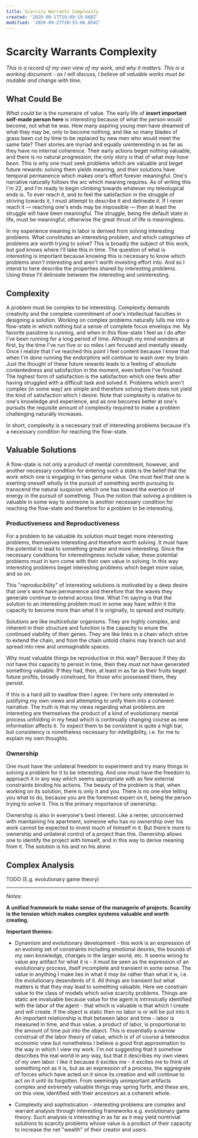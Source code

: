 ```yaml
---
title: Scarcity Warrants Complexity
created: '2020-09-17T19:09:19.668Z'
modified: '2020-09-27T20:55:06.054Z'
---
```


# Scarcity Warrants Complexity

_This is a record of my own view of my work, and why it matters. This is a working document - as I will discuss, I believe all valuable works must be mutable and change with time._

## What Could Be
_What could be_ is the numeraire of value. The early life of __insert important self-made person here__ is interesting because of what the person would become, not what he was. How many aspiring young men have dreamed of what they may be, only to become nothing, and like so many blades of grass been cut by time  to be replaced by new men who would meet the same fate? Their stories are myriad and equally uninteresting in as far as they have no internal coherence. Their early actions beget nothing valuable, and there is no natural progression; the only story is that of what _may have been_. This is why one must seek problems which are valuable and beget future rewards: solving them yields meaning, and their solutions have temporal permanence which makes one's effort forever meaningful. One's narrative naturally follows the arc which meaning requires. As of writing this I'm 22, and I'm ready to begin climbing towards whatever my teleological ends is. To ever reach it, and to feel the satisfaction in the struggle of striving towards it, I must attempt to describe it and delineate it. If I never reach it — reaching one's ends may be impossible — then at least the struggle will have been meaningful. The struggle, being the default state in life, must be meaningful, otherwise the great thrust of life is meaningless.

In my experience meaning in labor is derived from solving interesting problems. What constitutes an interesting problem, and which categories of problems are worth trying to solve? This is broadly the subject of this work, but god knows where I'll take this in time. The question of what is interesting is important because knowing this is necessary to know which problems _aren't_ interesting and aren't worth investing effort into. And so I intend to here describe the properties shared by interesting problems. Using these I'll delineate between the interesting and uninteresting.

## Complexity
A problem must be complex to be interesting. Complexity demands creativity and the complete commitment of one's intellectual faculties in designing a solution. Working on complex problems naturally lulls me into a flow-state in which nothing but a sense of complete focus envelops me. My favorite passtime is running, and when in this flow-state I feel as I do after I've been running for a long period of time. Although my mind wonders at first, by the time I've run five or so miles I am focused and mentally steady. Once I realize that I've reached this point I feel content because I know that when I'm done running the endorphins will continue to wash over my brain. Just the thought of these future rewards leads to a feeling of absolute contentedness and satisfaction in the moment, even before I've finished. The highest form of satisfaction is the satisfaction which one feels after having struggled with a difficult task and solved it. Problems which aren't complex (in some way) are simple and therefore solving them does not yield the kind of satisfaction which I desire. Note that complexity is relative to one's knowledge and experience, and as one becomes better at one's pursuits the requisite amount of complexity required to make a problem challenging naturally increases.

In short, complexity is a necessary trait of interesting problems because it's a necessary condition for reaching the flow-state.

## Valuable Solutions
A flow-state is not only a product of mental commitment, however, and another necessary condition for entering such a state is the belief that the work which one is engaging in has geniune value. One must feel that one is exerting oneself wholly in the pursuit of something worth pursuing to transcend the natural suspicion which one has toward the exertion of energy in the pursuit of something. Thus the notion that solving a problem is valuable in some way to someone is another necessary condition for reaching the flow-state and therefore for a problem to be interesting.

### Productiveness and Reproductiveness
For a problem to be valuable its solution must beget more interesting problems, themselves interesting and therefore worth solving. It must have the potential to lead to something greater and more interesting. Since the necessary conditions for interestingness include value, these potential problems must in turn come with their own value in solving. In this way interesting problems beget interesting problems which beget more value, and so on. 

This "reproducibility" of interesting solutions is motivated by a deep desire that one's work have permanence and therefore that the waves they generate continue to extend across time. What I'm saying is that the solution to an interesting problem must in some way have within it the capacity to become more than what it is originally, to spread and multiply. 

Solutions are like multicellular organisms. They are highly complex, and inherent in their structure and function is the capacity to enure the continued viability of their genes. They are like links in a chain which strive to extend the chain, and from the chain untold chains may branch out and spread into new and unimaginable spaces.

Why must valuable things be reproductive in this way? Because if they do not have this capacity to persist in time, then they must not have generated something valuable. If they had, then, at least in as far as their fruits beget future profits, broadly construed, for those who possessed them, they persist.

If this is a hard pill to swallow then I agree. I'm here only interested in justifying my own views and attempting to unify them into a coherent narrative. The truth is that my views regarding what problems are interesting are themselves the product of a kind of evolutionary mental process unfolding in my head which is continually changing course as new information affects it. To expect them to be consistent is quite a high bar, but consistency is nonetheless necessary for intelligibility, i.e. for me to explain my own thoughts. 

### Ownership
One must have the unilateral freedom to experiment and try many things in solving a problem for it to be interesting. And one must have the freedom to approach it in any way which seems appropriate with as few external constraints binding his actions. The beauty of the problem is that, when working on its solution, there is only it and you. There is no one else telling you what to do, because you are the foremost expert on it, being the person trying to solve it. This is the primary importance of ownership.

Ownership is also in everyone's best interest. Like a renter, unconcerned with maintaining his apartment, someone who has no ownership over his work cannot be expected to invest much of himself in it. But there'e more to ownership and unilateral control of a project than this. Ownership allows one to identify the project with himself, and in this way to derive meaning from it. The solution is his and no his alone.

## Complex Analysis
TODO (E.g. evolutionary game theory)





____________________________________________________________________


_Notes:_

__A unified framework to make sense of the managerie of projects. Scarcity is the tension which makes complex systems valuable and worth creating.__

__Important themes:__
- Dynamism and evolutionary development - this work is an expression of an evolving set of constraints including emotional desires, the bounds of my own knowledge, changes in the larger world, etc. It seems wrong to value any artifact for what it is - it must be seen as the expression of an evolutionary process, itself incomplete and transient in some sense. The value in anything I make lies in what it _may be_ rather than what it is, i.e. the evolutionary desendents of it. All things are transient but what matters is that they may lead to something valuable. Here we constrain value to the class of models which solve scarcity problems. Things are static are invaluable because value for the agent is intrinsically identified with the labor of the agent - that which is valuable is that which I create and will create. If the object is static then no labor is or will be put into it. An important relationship is that between labor and time - labor is measured in time, and thus value, a product of labor, is proportional to the amount of time put into the object. This is essentially a narrow construal of the labor theory of value, which is of of course a heterodox economic view but nonetheless I believe a good first approximation to the way in which I view my work. I'm not suggesting that it somehow describes the real world in any way, but that it describes my own views of my own labor. I like it because it excites me - it excites me to think of something not as it is, but as an expression of a process, the aggregrate of forces which have acted on it since its creation and will continue to act on it until its forgotten. From seemingly unimportant artifacts complex and extremely valuable things may spring forth, and these are, on this view, identified with their ancestors as a coherent whole.

- Complexity and sophistication - interesting problems are complex and warrant analysis through interesting frameworks e.g. evolutionary game theory. Such analysis is interesting in as far as it may yield nontrivial solutions to scarcity problems whose value is a product of their capacity to increase the net "wealth" of their creator and users.
